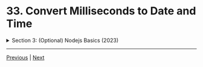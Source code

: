 # 33. Convert Milliseconds to Date and Time

<details>
  <summary> Section 3: (Optional) Nodejs Basics (2023) </summary>

  -   [Codebase: 33. Convert Milliseconds to Date and Time](../codebase/discord-bots/convert-milliseconds-to-date-and-time/)

</details>

---

[Previous](./32_Writing-Comments.md) | [Next](./34_forEach()-is-not-a-function.md)